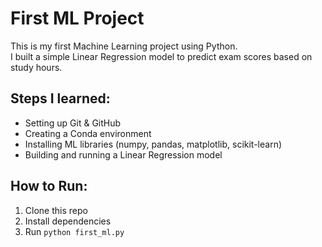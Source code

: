 # First ML Project  
This is my first Machine Learning project using Python.  
I built a simple Linear Regression model to predict exam scores based on study hours.  

## Steps I learned:
- Setting up Git & GitHub  
- Creating a Conda environment  
- Installing ML libraries (numpy, pandas, matplotlib, scikit-learn)  
- Building and running a Linear Regression model  

## How to Run:
1. Clone this repo  
2. Install dependencies  
3. Run `python first_ml.py`  


